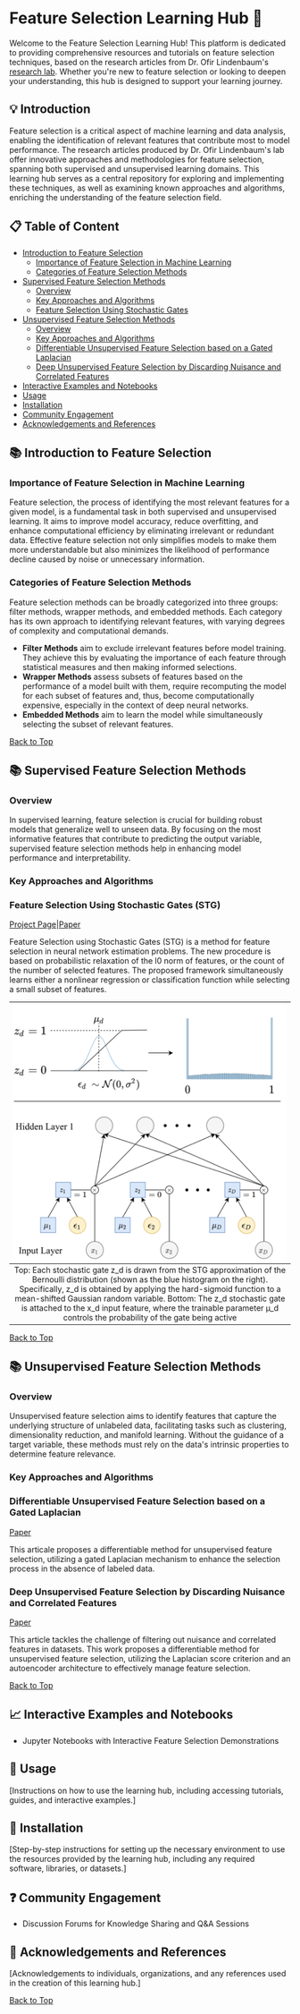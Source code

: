 # Feature Selection Learning Hub 🧠

Welcome to the Feature Selection Learning Hub! This platform is dedicated to providing comprehensive resources and tutorials on feature selection techniques, based on the research articles from Dr. Ofir Lindenbaum's [research lab](https://www.eng.biu.ac.il/lindeno/). Whether you're new to feature selection or looking to deepen your understanding, this hub is designed to support your learning journey.

## :bulb: Introduction

Feature selection is a critical aspect of machine learning and data analysis, enabling the identification of relevant features that contribute most to model performance. The research articles produced by Dr. Ofir Lindenbaum's lab offer innovative approaches and methodologies for feature selection, spanning both supervised and unsupervised learning domains. This learning hub serves as a central repository for exploring and implementing these techniques, as well as examining known approaches and algorithms, enriching the understanding of the feature selection field.

## :clipboard: Table of Content

- [Introduction to Feature Selection](#books-introduction-to-feature-selection)
  - [Importance of Feature Selection in Machine Learning](#importance-of-feature-selection-in-machine-learning)
  - [Categories of Feature Selection Methods](#categories-of-feature-selection-methods)
- [Supervised Feature Selection Methods](#books-supervised-feature-selection-methods)
  - [Overview](#overview)
  - [Key Approaches and Algorithms](#key-approaches-and-algorithms)
  - [Feature Selection Using Stochastic Gates](#feature-selection-using-stochastic-gates-stg)
- [Unsupervised Feature Selection Methods](#books-unsupervised-feature-selection-methods)
  - [Overview](#overview-1)
  - [Key Approaches and Algorithms](#key-approaches-and-algorithms-1)
  - [Differentiable Unsupervised Feature Selection based on a Gated Laplacian](#differentiable-unsupervised-feature-selection-based-on-a-gated-laplacian)
  - [Deep Unsupervised Feature Selection by Discarding Nuisance and Correlated Features](#deep-unsupervised-feature-selection-by-discarding-nuisance-and-correlated-features)
- [Interactive Examples and Notebooks](#chart_with_upwards_trend-interactive-examples-and-notebooks)
- [Usage](#hammer-usage)
- [Installation](#electric_plug-installation)
- [Community Engagement](question-community-engagement)
- [Acknowledgements and References](#mag_right-acknowledgements-and-references)

## :books: Introduction to Feature Selection

### Importance of Feature Selection in Machine Learning
                                                                                                                                                                                
Feature selection, the process of identifying the most relevant features for a given model, is
a fundamental task in both supervised and unsupervised learning. It aims to improve model
accuracy, reduce overfitting, and enhance computational efficiency by eliminating irrelevant
or redundant data. Effective feature selection not only simplifies models to make them more
understandable but also minimizes the likelihood of performance decline caused by noise or
unnecessary information.




### Categories of Feature Selection Methods

Feature selection methods can be broadly categorized into three groups: filter methods,
wrapper methods, and embedded methods. Each category has its own approach to
identifying relevant features, with varying degrees of complexity and computational
demands.
- **Filter Methods** aim to exclude irrelevant features before model training. They achieve
this by evaluating the importance of each feature through statistical measures and
then making informed selections.
- **Wrapper Methods** assess subsets of features based on the performance of a model
built with them, require recomputing the model for each subset of features and, thus,
become computationally expensive, especially in the context of deep neural networks.
- **Embedded Methods** aim to learn the model while simultaneously selecting the subset
of relevant features.

[Back to Top](#clipboard-table-of-content)

## :books: Supervised Feature Selection Methods                                                                                                                        
### Overview

In supervised learning, feature selection is crucial for building robust models that generalize
well to unseen data. By focusing on the most informative features that contribute to
predicting the output variable, supervised feature selection methods help in enhancing model
performance and interpretability. 

### Key Approaches and Algorithms
### Feature Selection Using Stochastic Gates (STG)
[Project Page](https://runopti.github.io/stg/)|[Paper](https://proceedings.icml.cc/static/paper_files/icml/2020/5085-Paper.pdf)

Feature Selection using Stochastic Gates (STG) is a method for feature selection in neural network estimation problems. 
The new procedure is based on probabilistic relaxation of
the l0 norm of features, or the count of the number of selected features.
The proposed framework simultaneously learns either a nonlinear regression or classification function while selecting a small subset of features.

|![stg_image](stg_figure1_left.png)|
|:--:|
|Top: Each stochastic gate z_d is drawn from the STG approximation of the Bernoulli distribution (shown as the blue histogram on the right). Specifically, z_d is obtained by applying the hard-sigmoid function to a mean-shifted Gaussian random variable. Bottom: The z_d stochastic gate is attached to the x_d input feature, where the trainable parameter µ_d controls the probability of the gate being active|

[Back to Top](#clipboard-table-of-content)

## :books: Unsupervised Feature Selection Methods

### Overview

Unsupervised feature selection aims to identify features that capture the underlying structure
of unlabeled data, facilitating tasks such as clustering, dimensionality reduction, and manifold
learning. Without the guidance of a target variable, these methods must rely on the data's
intrinsic properties to determine feature relevance.

### Key Approaches and Algorithms
### Differentiable Unsupervised Feature Selection based on a Gated Laplacian
[Paper](https://arxiv.org/pdf/2007.04728.pdf)

This articale proposes a differentiable method for unsupervised feature selection, utilizing a gated
Laplacian mechanism to enhance the selection process in the absence of labeled data.

### Deep Unsupervised Feature Selection by Discarding Nuisance and Correlated Features
[Paper](https://arxiv.org/abs/2110.05306)

This article tackles the challenge of filtering out nuisance and correlated features in datasets. This work
proposes a differentiable method for unsupervised feature selection, utilizing the Laplacian
score criterion and an autoencoder architecture to effectively manage feature selection.

[Back to Top](#clipboard-table-of-content)

## :chart_with_upwards_trend: Interactive Examples and Notebooks

- Jupyter Notebooks with Interactive Feature Selection Demonstrations


## :hammer: Usage

[Instructions on how to use the learning hub, including accessing tutorials, guides, and interactive examples.]

## :electric_plug: Installation

[Step-by-step instructions for setting up the necessary environment to use the resources provided by the learning hub, including any required software, libraries, or datasets.]

## :question: Community Engagement

- Discussion Forums for Knowledge Sharing and Q&A Sessions

## :mag_right: Acknowledgements and References

[Acknowledgements to individuals, organizations, and any references used in the creation of this learning hub.]

[Back to Top](#clipboard-table-of-content)

